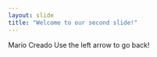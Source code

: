 ```yaml
---
layout: slide
title: "Welcome to our second slide!"
---
```

Mario Creado
Use the left arrow to go back!
